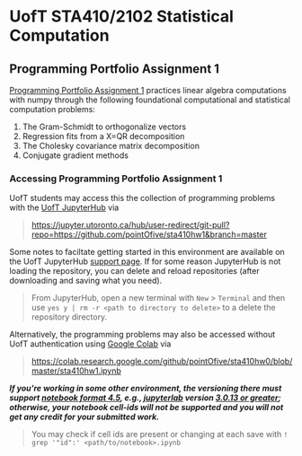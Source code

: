 # UofT STA410/2102 Statistical Computation
## Programming Portfolio Assignment 1

[Programming Portfolio Assignment 1](sta410hw1.ipynb) practices linear algebra computations with numpy
through the following foundational computational and statistical computation problems:

1. The Gram-Schmidt to orthogonalize vectors
2. Regression fits from a X=QR decomposition
3. The Cholesky covariance matrix decomposition
4. Conjugate gradient methods

### Accessing Programming Portfolio Assignment 1
UofT students may access this the collection of programming problems with the [UofT JupyterHub](https://jupyter.utoronto.ca) via

> https://jupyter.utoronto.ca/hub/user-redirect/git-pull?repo=https://github.com/pointOfive/sta410hw1&branch=master

Some notes to faciltate getting started in this environment are available on the UofT JupyterHub [support page](https://act.utoronto.ca/jupyterhub-support/).
If for some reason JupyterHub is not loading the repository, you can delete and reload repositories (after downloading and saving what you need).  

> From JupyterHub, open a new terminal with `New` > `Terminal` and then use `yes y | rm -r <path to directory to delete>` to a delete the repository directory.

Alternatively, the programming problems may also be accessed without UofT authentication using [Google Colab](https://colab.research.google.com) via

> https://colab.research.google.com/github/pointOfive/sta410hw0/blob/master/sta410hw1.ipynb

***If you're working in some other environment, 
the versioning there must support [notebook format 4.5](https://github.com/jupyterlab/jupyterlab/issues/9729), e.g., 
[jupyterlab](https://jupyter.org/install) version 
[3.0.13 or greater](https://github.com/jupyterlab/jupyterlab/releases/tag/v3.0.13); 
otherwise, your notebook cell-ids will not be supported and you will not get any credit for your submitted work.***

> You may check if cell ids are present or changing at each save with `! grep '"id":' <path/to/notebook>.ipynb`
